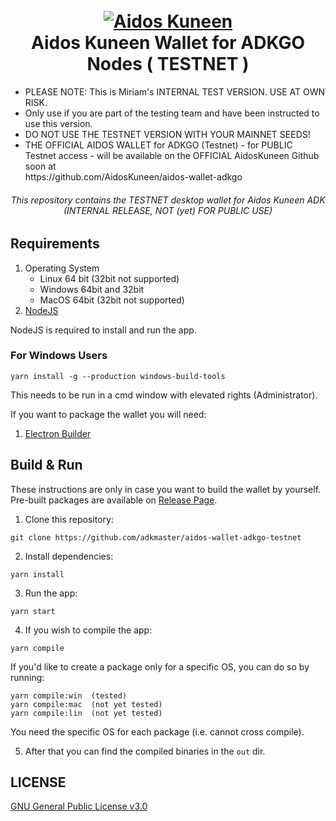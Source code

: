<h1 align="center">
  <br>
  <a href="https://aidoskuneen.com"><img src="https://aidoskuneen.com/wp-content/uploads/2020/08/cropped-adk-logo-footer-192x192.png" alt="Aidos Kuneen"></a>
  <br>
  Aidos Kuneen Wallet for ADKGO Nodes ( TESTNET )
  <br>
  </h1>
  <ul>
  <li> PLEASE NOTE: This is Miriam's INTERNAL TEST VERSION. USE AT OWN RISK. </li>
  <li> Only use if you are part of the testing team and have been instructed to use this version. </li>
  <li> DO NOT USE THE TESTNET VERSION WITH YOUR MAINNET SEEDS! </li>
  <li> THE OFFICIAL AIDOS WALLET for ADKGO (Testnet) - for PUBLIC Testnet access - will be available on the OFFICIAL AidosKuneen Github soon at <br>
             https://github.com/AidosKuneen/aidos-wallet-adkgo
			 </il>
	</ul>


<h6 align="center">This repository contains the TESTNET desktop wallet for Aidos Kuneen ADK (INTERNAL RELEASE, NOT (yet) FOR PUBLIC USE)</h6>


## Requirements

1. Operating System
   - Linux 64 bit (32bit not supported)
   - Windows 64bit and 32bit
   - MacOS 64bit (32bit not supported)
2. [NodeJS](https://nodejs.org/en/download/)

NodeJS is required to install and run the app.

### For Windows Users

```
yarn install -g --production windows-build-tools
```

This needs to be run in a cmd window with elevated rights (Administrator).

If you want to package the wallet you will need:

1. [Electron Builder](https://github.com/electron-userland/electron-builder)


## Build & Run

These instructions are only in case you want to build the wallet by yourself. Pre-built packages are available on [Release Page](https://github.com/adkmaster/aidos-wallet-adkgo-testnet/releases).

1. Clone this repository:

```
git clone https://github.com/adkmaster/aidos-wallet-adkgo-testnet
```

2. Install dependencies:

```
yarn install
```

3. Run the app:

```
yarn start
```

4. If you wish to compile the app:

```
yarn compile
```

If you'd like to create a package only for a specific OS, you can do so by running:

```
yarn compile:win  (tested)
yarn compile:mac  (not yet tested)
yarn compile:lin  (not yet tested)
```

You need the specific OS for each package (i.e. cannot cross compile).

5.  After that you can find the compiled binaries in the `out` dir.

## LICENSE

[GNU General Public License v3.0](https://github.com/adkmaster/aidos-wallet-adkgo-testnet/blob/master/LICENSE)
